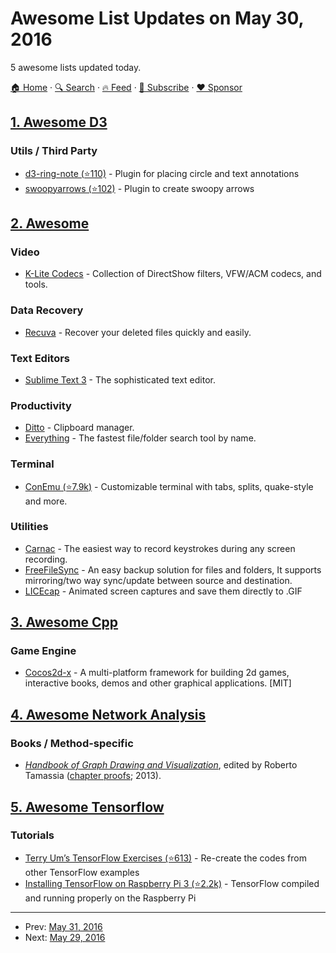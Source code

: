 # Awesome List Updates on May 30, 2016

5 awesome lists updated today.

[🏠 Home](/README.md) · [🔍 Search](https://www.trackawesomelist.com/search/) · [🔥 Feed](https://www.trackawesomelist.com/rss.xml) · [📮 Subscribe](https://trackawesomelist.us17.list-manage.com/subscribe?u=d2f0117aa829c83a63ec63c2f&id=36a103854c) · [❤️  Sponsor](https://github.com/sponsors/theowenyoung)



## [1. Awesome D3](/content/wbkd/awesome-d3/README.md)

### Utils / Third Party

*   [d3-ring-note (⭐110)](https://github.com/armollica/d3-ring-note) - Plugin for placing circle and text annotations
*   [swoopyarrows (⭐102)](https://github.com/bizweekgraphics/swoopyarrows) - Plugin to create swoopy arrows

## [2. Awesome](/content/Awesome-Windows/Awesome/README.md)

### Video

*   [K-Lite Codecs](http://www.codecguide.com/download_kl.htm) - Collection of DirectShow filters, VFW/ACM codecs, and tools.

### Data Recovery

*   [Recuva](https://www.piriform.com/recuva) - Recover your deleted files quickly and easily.

### Text Editors

*   [Sublime Text 3](http://www.sublimetext.com/3) - The sophisticated text editor.

### Productivity

*   [Ditto](http://ditto-cp.sourceforge.net/) - Clipboard manager.
*   [Everything](http://www.voidtools.com/) - The fastest file/folder search tool by name.

### Terminal

*   [ConEmu (⭐7.9k)](https://github.com/Maximus5/ConEmu) - Customizable terminal with tabs, splits, quake-style and more.

### Utilities

*   [Carnac](http://code52.org/carnac/) - The easiest way to record keystrokes during any screen recording.
*   [FreeFileSync](http://www.freefilesync.org/) - An easy backup solution for files and folders, It supports mirroring/two way sync/update between source and destination.
*   [LICEcap](http://www.cockos.com/licecap/) - Animated screen captures and save them directly to .GIF

## [3. Awesome Cpp](/content/fffaraz/awesome-cpp/README.md)

### Game Engine

*   [Cocos2d-x](http://www.cocos2d-x.org/) - A multi-platform framework for building 2d games, interactive books, demos and other graphical applications. \[MIT]

## [4. Awesome Network Analysis](/content/briatte/awesome-network-analysis/README.md)

### Books / Method-specific

*   *[Handbook of Graph Drawing and Visualization](https://www.crcpress.com/Handbook-of-Graph-Drawing-and-Visualization/Tamassia/9781584884125)*, edited by Roberto Tamassia ([chapter proofs](https://cs.brown.edu/\~rt/gdhandbook/); 2013).

## [5. Awesome Tensorflow](/content/jtoy/awesome-tensorflow/README.md)

### Tutorials

*   [Terry Um’s TensorFlow Exercises (⭐613)](https://github.com/terryum/TensorFlow_Exercises) - Re-create the codes from other TensorFlow examples
*   [Installing TensorFlow on Raspberry Pi 3 (⭐2.2k)](https://github.com/samjabrahams/tensorflow-on-raspberry-pi) - TensorFlow compiled and running properly on the Raspberry Pi

---

- Prev: [May 31, 2016](/content/2016/05/31/README.md)
- Next: [May 29, 2016](/content/2016/05/29/README.md)